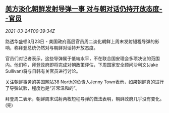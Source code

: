 <!--1616547663000-->
[美方淡化朝鲜发射导弹一事 对与朝对话仍持开放态度--官员](https://cn.reuters.com/article/usa-comments-north-korea-0323-tues-idCNKBS2BG01X)
------

<div><i>2021-03-24T00:39:34Z</i></div><p>路透华盛顿3月23日 - 美国政府高层官员周二淡化朝鲜上周末发射短程导弹的影响，称拜登总统仍然对与朝鲜对话持开放态度。</p><p>官员们对记者表示，这些导弹属于低端水平，不在联合国安理会多项决议的范围内。他们称，拜登政府即将完成对朝政策评估，下周国家安全顾问沙利文(Jake Sullivan)将与日韩有关官员进行讨论。</p><p>关注朝鲜事务的美国网站38 North的负责人Jenny Town表示，如果朝鲜真的进行了导弹试验，程度也是“非常温和的”。</p><p>拜登周二表示，朝鲜周末试射两枚短程导弹的做法表明，朝鲜政府几乎没有变化。(完)</p>
